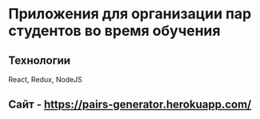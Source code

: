 #  Приложения для организации пар студентов во время обучения
## Технологии
React, Redux, NodeJS

##  Сайт - https://pairs-generator.herokuapp.com/
